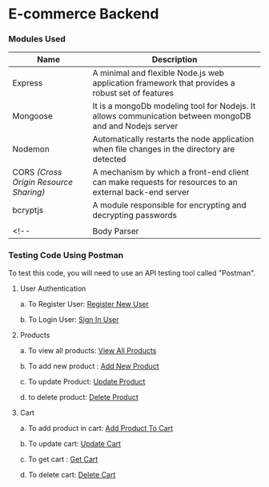 # E-commerce Backend

### Modules Used

| Name | Description |
|------|-------------|
| Express | A minimal and flexible Node.js web application framework that provides a robust set of features|
| Mongoose | It is a mongoDb modeling tool for Nodejs. It allows communication between mongoDB and and Nodejs server |
| Nodemon | Automatically restarts the node application when file changes in the directory are detected |
| CORS *(Cross Origin Resource Sharing)* | A mechanism by which a front-end client can make requests for resources to an external back-end server|
| bcryptjs | A module responsible for encrypting and decrypting passwords |
</s> |
<!-- | Body Parser | Parse incoming request bodies in a middleware | -->

### Testing Code Using Postman
To test this code, you will need to use an API testing tool called "Postman". 

1. User Authentication

    a. To Register User: [Register New User](./read/signupUser.png)
    
    b. To Login User: [Sign In User](./read/loginUser.png)

    
2. Products

    a. To view all products: [View All Products](./read/getAllProducts.png)

    b. To add new product : [Add New  Product](./read/addNewProduct.png)

    c. To update Product: [Update Product](./read/updateProduct.png)

    d. to delete product: [Delete Product](./read/deleteProduct.png)

3. Cart
   
   a.  To add product in cart: [Add Product To Cart](./read/addProductToCart.png)

   b. To update cart: [Update Cart](./read/cartUpdate.png)

   c. To  get cart : [Get Cart](./read/getCart.png)

   d. To delete cart: [Delete Cart](./read/deleteCart.png)

